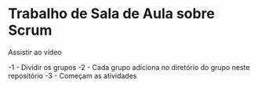 # Trabalho de Sala de Aula sobre Scrum

Assistir ao vídeo

-1 - Dividir os grupos
-2 - Cada grupo adiciona no diretório do grupo neste repositório
-3 - Começam as atividades
